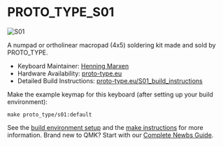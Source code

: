 # PROTO_TYPE_S01

![S01](http://i.imgur.com/q2M3uEU.jpg)

A numpad or ortholinear macropad (4x5) soldering kit made and sold by PROTO_TYPE.

* Keyboard Maintainer: [Henning Marxen](https://github.com/HMarxen)
* Hardware Availability: [proto-type.eu](https://proto-type.eu)
* Detailed Build Instructions: [proto-type.eu/S01_build_instructions](https://proto-type.eu/S01_build_instructions)

Make the example keymap for this keyboard (after setting up your build environment):

    make proto_type/s01:default

See the [build environment setup](https://docs.qmk.fm/#/getting_started_build_tools) and the [make instructions](https://docs.qmk.fm/#/getting_started_make_guide) for more information. Brand new to QMK? Start with our [Complete Newbs Guide](https://docs.qmk.fm/#/newbs).